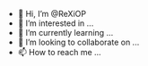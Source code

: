 - 👋 Hi, I’m @ReXiOP
- 👀 I’m interested in ...
- 🌱 I’m currently learning ...
- 💞️ I’m looking to collaborate on ...
- 📫 How to reach me ...

<!---
ReXiOP/ReXiOP is a ✨ special ✨ repository because its `README.md` (this file) appears on your GitHub profile.
You can click the Preview link to take a look at your changes.
--->
